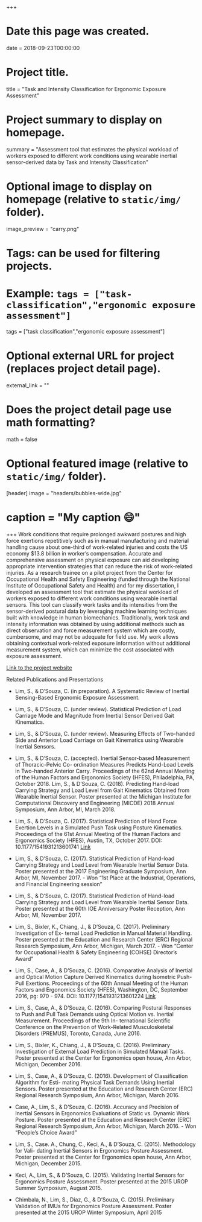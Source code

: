 

+++
# Date this page was created.
date = 2018-09-23T00:00:00

# Project title.
title = "Task and Intensity Classification for Ergonomic Exposure Assessment"

# Project summary to display on homepage.
summary = "Assessment tool that estimates the physical workload of workers exposed to different work conditions using wearable inertial sensor-derived data by Task and Intensity Classification"

# Optional image to display on homepage (relative to `static/img/` folder).
image_preview = "carry.png"

# Tags: can be used for filtering projects.
# Example: `tags = ["task-classification","ergonomic exposure assessment"]`
tags = ["task classification","ergonomic exposure assessment"]

# Optional external URL for project (replaces project detail page).
external_link = ""

# Does the project detail page use math formatting?
math = false

# Optional featured image (relative to `static/img/` folder).
[header]
 image = "headers/bubbles-wide.jpg"
# caption = "My caption :smile:"

+++
Work conditions that require prolonged awkward postures and high force exertions repetitively such as in manual manufacturing and material handling cause about one-third of work-related injuries and costs the US economy $13.8 billion in worker’s compensation. Accurate and comprehensive assessment on physical exposure can aid developing appropriate intervention strategies that can reduce the risk of work-related injuries. As a research trainee on a pilot project from the Center for Occupational Health and Safety Engineering (funded through the National Institute of Occupational Safety and Health) and for my dissertation, I developed an assessment tool that estimate the physical workload of workers exposed to different work conditions using wearable inertial sensors. This tool can classify work tasks and its intensities from the sensor-derived postural data by leveraging machine learning techniques built with knowledge in human biomechanics. Traditionally, work task and intensity information was obtained by using additional methods such as direct observation and force measurement system which are costly, cumbersome, and may not be adequate for field use. My work allows obtaining contextual work-related exposure information without additional measurement system, which can minimize the cost associated with exposure assessment. 

[Link to the project website](http://cohse.umich.edu/funding/pprt-program-overview/past-funded-pprt-proposals/lim-and-dsouza/)

Related Publications and Presentations
- Lim, S., & D’Souza, C. (in preparation). A Systematic Review of Inertial Sensing-Based Ergonomic Exposure Assessment.

- Lim, S., & D’Souza, C. (under review). Statistical Prediction of Load Carriage Mode and Magnitude from Inertial Sensor Derived Gait Kinematics.
- Lim, S., & D’Souza, C. (under review). Measuring Effects of Two-handed Side and Anterior Load Carriage on Gait Kinematics using Wearable Inertial Sensors.
- Lim, S., & D’Souza, C. (accepted). Inertial Sensor-based Measurement of Thoracic-Pelvic Co- ordination Measures Predicts Hand-Load Levels in Two-handed Anterior Carry. Proceedings of the 62nd Annual Meeting of the Human Factors and Ergonomics Society (HFES), Philadelphia, PA, October 2018.
Lim, S., & D’Souza, C. (2018). Predicting Hand-load Carrying Strategy and Load Level from Gait Kinematics Obtained from Wearable Inertial Sensor. Poster presented at the Michigan Institute for Computational Discovery and Engineering (MICDE) 2018 Annual Symposium, Ann Arbor, MI, March 2018.
- Lim, S., & D’Souza, C. (2017). Statistical Prediction of Hand Force Exertion Levels in a Simulated Push Task using Posture Kinematics. Proceedings of the 61st Annual Meeting of the Human Factors and Ergonomics Society (HFES), Austin, TX, October 2017. DOI: 10.1177/1541931213601741  [Link](http://journals.sagepub.com.proxy.lib.umich.edu/doi/abs/10.1177/1541931213601741)
- Lim, S., & D’Souza, C. (2017). Statistical Prediction of Hand-load Carrying Strategy and Load Level from Wearable Inertial Sensor Data. Poster presented at the 2017 Engineering Graduate Symposium, Ann Arbor, MI, November 2017. - Won “1st Place at the Industrial, Operations, and Financial Engineering session”
- Lim, S., & D’Souza, C. (2017). Statistical Prediction of Hand-load Carrying Strategy and Load Level from Wearable Inertial Sensor Data. Poster presented at the 60th IOE Anniversary Poster Reception, Ann Arbor, MI, November 2017.
- Lim, S., Bixler, K., Chiang, J., & D’Souza, C. (2017). Preliminary Investigation of Ex- ternal Load Prediction in Manual Material Handling. Poster presented at the Education and Research Center (ERC) Regional Research Symposium, Ann Arbor, Michigan, March 2017. - Won “Center for Occupational Health & Safety Engineering (COHSE) Director’s Award”
- Lim, S., Case, A., & D’Souza, C. (2016). Comparative Analysis of Inertial and Optical Motion Capture Derived Kinematics during Isometric Push-Pull Exertions. Proceedings of the 60th Annual Meeting of the Human Factors and Ergonomics Society (HFES), Washington, DC, September 2016, pg: 970 - 974. DOI: 10.1177/1541931213601224  [Link](http://journals.sagepub.com.proxy.lib.umich.edu/doi/abs/10.1177/1541931213601224)
- Lim, S., Case, A., & D’Souza, C. (2016). Comparing Postural Responses to Push and Pull Task Demands using Optical Motion vs. Inertial Measurement. Proceedings of the 9th In- ternational Scientific Conference on the Prevention of Work-Related Musculoskeletal Disorders (PREMUS), Toronto, Canada, June 2016. 
- Lim, S., Bixler, K., Chiang, J., & D’Souza, C. (2016). Preliminary Investigation of External Load Prediction in Simulated Manual Tasks. Poster presented at the Center for Ergonomics open house, Ann Arbor, Michigan, December 2016.
- Lim, S., Case, A., & D’Souza, C. (2016). Development of Classification Algorithm for Esti- mating Physical Task Demands Using Inertial Sensors. Poster presented at the Education and Research Center (ERC) Regional Research Symposium, Ann Arbor, Michigan, March 2016.
- Case, A., Lim, S., & D’Souza, C. (2016). Accuracy and Precision of Inertial Sensors in Ergonomics Evaluations of Static vs. Dynamic Work Posture. Poster presented at the Education and Research Center (ERC) Regional Research Symposium, Ann Arbor, Michigan, March 2016. - Won “People’s Choice Award”
- Lim, S., Case. A., Chung, C., Keci, A., & D’Souza, C. (2015). Methodology for Vali- dating Inertial Sensors in Ergonomics Posture Assessment. Poster presented at the Center for Ergonomics open house, Ann Arbor, Michigan, December 2015.
- Keci, A., Lim, S., & D’Souza, C. (2015). Validating Inertial Sensors for Ergonomics Posture Assessment. Poster presented at the 2015 UROP Summer Symposium, August 2015.
- Chimbala, N., Lim, S., Diaz, G., & D’Souza, C. (2015). Preliminary Validation of IMUs for Ergonomics Posture Assessment. Poster presented at the 2015 UROP Winter Symposium, April 2015
